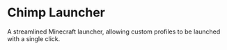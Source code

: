 # Chimp Launcher

A streamlined Minecraft launcher, allowing custom profiles to be launched with a single click.